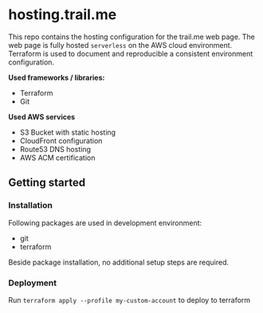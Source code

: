 # hosting.trail.me

This repo contains the hosting configuration for the trail.me web page. The web page is fully hosted `serverless` on the AWS cloud environment. Terraform is used to document and reproducible a consistent environment configuration.

**Used frameworks / libraries:**
- Terraform
- Git

**Used AWS services**
- S3 Bucket with static hosting
- CloudFront configuration
- Route53 DNS hosting
- AWS ACM certification

## Getting started

### Installation
Following packages are used in development environment:
- git
- terraform

Beside package installation, no additional setup steps are required.

### Deployment
Run `terraform apply --profile my-custom-account` to deploy to terraform
